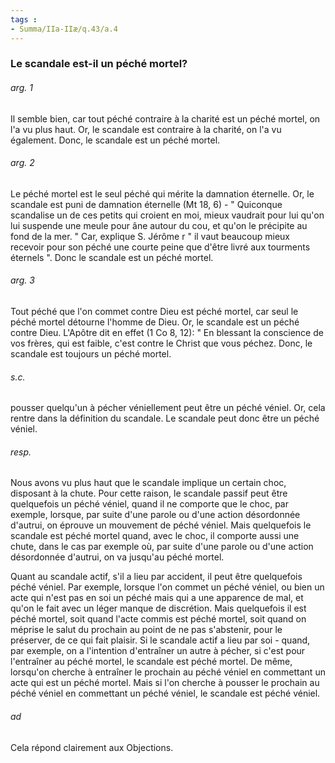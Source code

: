 ```yaml
---
tags : 
- Summa/IIa-IIæ/q.43/a.4
---
```


### Le scandale est-il un péché mortel?

###### arg. 1
Il semble bien, car tout péché contraire à la charité est un péché mortel, on l'a vu plus haut. Or, le scandale est contraire à la charité, on l'a vu également. Donc, le scandale est un péché mortel. 

###### arg. 2
Le péché mortel est le seul péché qui mérite la damnation éternelle. Or, le scandale est puni de damnation éternelle (Mt 18, 6) - " Quiconque scandalise un de ces petits qui croient en moi, mieux vaudrait pour lui qu'on lui suspende une meule pour âne autour du cou, et qu'on le précipite au fond de la mer. " Car, explique S. Jérôme r " il vaut beaucoup mieux recevoir pour son péché une courte peine que d'être livré aux tourments éternels ". Donc le scandale est un péché mortel. 

###### arg. 3
Tout péché que l'on commet contre Dieu est péché mortel, car seul le péché mortel détourne l'homme de Dieu. Or, le scandale est un péché contre Dieu. L'Apôtre dit en effet (1 Co 8, 12): " En blessant la conscience de vos frères, qui est faible, c'est contre le Christ que vous péchez. Donc, le scandale est toujours un péché mortel. 

###### s.c.
pousser quelqu'un à pécher véniellement peut être un péché véniel. Or, cela rentre dans la définition du scandale. Le scandale peut donc être un péché véniel. 

###### resp.
Nous avons vu plus haut que le scandale implique un certain choc, disposant à la chute. Pour cette raison, le scandale passif peut être quelquefois un péché véniel, quand il ne comporte que le choc, par exemple, lorsque, par suite d'une parole ou d'une action désordonnée d'autrui, on éprouve un mouvement de péché véniel. Mais quelquefois le scandale est péché mortel quand, avec le choc, il comporte aussi une chute, dans le cas par exemple où, par suite d'une parole ou d'une action désordonnée d'autrui, on va jusqu'au péché mortel. 

Quant au scandale actif, s'il a lieu par accident, il peut être quelquefois péché véniel. Par exemple, lorsque l'on commet un péché véniel, ou bien un acte qui n'est pas en soi un péché mais qui a une apparence de mal, et qu'on le fait avec un léger manque de discrétion. Mais quelquefois il est péché mortel, soit quand l'acte commis est péché mortel, soit quand on méprise le salut du prochain au point de ne pas s'abstenir, pour le préserver, de ce qui fait plaisir. Si le scandale actif a lieu par soi - quand, par exemple, on a l'intention d'entraîner un autre à pécher, si c'est pour l'entraîner au péché mortel, le scandale est péché mortel. De même, lorsqu'on cherche à entraîner le prochain au péché véniel en commettant un acte qui est un péché mortel. Mais si l'on cherche à pousser le prochain au péché véniel en commettant un péché véniel, le scandale est péché véniel. 

###### ad 
Cela répond clairement aux Objections. 

